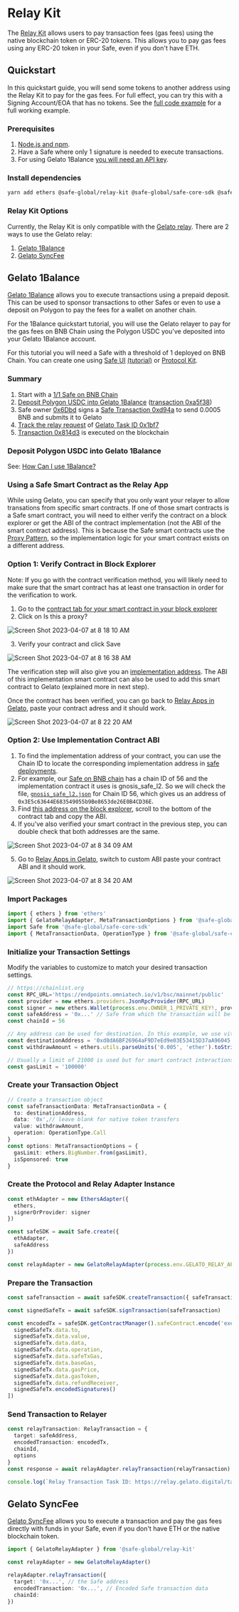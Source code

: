 # Relay Kit

The [Relay Kit](https://github.com/safe-global/account-abstraction-sdk/tree/main/packages/relay-kit) allows users to pay transaction fees (gas fees) using the native blockchain token or ERC-20 tokens. This allows you to pay gas fees using any ERC-20 token in your Safe, even if you don't have ETH.

## Quickstart

In this quickstart guide, you will send some tokens to another address using the Relay Kit to pay for the gas fees. For full effect, you can try this with a Signing Account/EOA that has no tokens. See the [full code example](../../../examples/relay-kit/index.ts) for a full working example.

### Prerequisites

1. [Node.js and npm](https://docs.npmjs.com/downloading-and-installing-node-js-and-npm#using-a-node-version-manager-to-install-nodejs-and-npm).
2. Have a Safe where only 1 signature is needed to execute transactions.
3. For using Gelato 1Balance [you will need an API key](https://docs.gelato.network/developer-services/relay/payment-and-fees/1balance).

### Install dependencies

```bash
yarn add ethers @safe-global/relay-kit @safe-global/safe-core-sdk @safe-global/safe-core-sdk-types @safe-global/safe-ethers-lib
```

### Relay Kit Options

Currently, the Relay Kit is only compatible with the [Gelato relay](https://docs.gelato.network/developer-services/relay). There are 2 ways to use the Gelato relay:
1. [Gelato 1Balance](https://docs.gelato.network/developer-services/relay/payment-and-fees/1balance)
2. [Gelato SyncFee](https://docs.gelato.network/developer-services/relay/quick-start/callwithsyncfee)

## Gelato 1Balance

[Gelato 1Balance](https://docs.gelato.network/developer-services/relay/payment-and-fees/1balance) allows you to execute transactions using a prepaid deposit. This can be used to sponsor transactions to other Safes or even to use a deposit on Polygon to pay the fees for a wallet on another chain.

For the 1Balance quickstart tutorial, you will use the Gelato relayer to pay for the gas fees on BNB Chain using the Polygon USDC you've deposited into your Gelato 1Balance account.

For this tutorial you will need a Safe with a threshold of 1 deployed on BNB Chain. You can create one using [Safe UI](https://app.safe.global/) [(tutorial)](../../quickstart) or [Protocol Kit](./protocol-kit/).


### Summary

1. Start with a [1/1 Safe on BNB Chain](https://app.safe.global/transactions/history?safe=bnb:0x6651FD6Abe0843f7B6CB9047b89655cc7Aa78221)
1. [Deposit Polygon USDC into Gelato 1Balance](https://docs.gelato.network/developer-services/relay/payment-and-fees/1balance#how-can-i-use-1balance) ([transaction 0xa5f38](https://polygonscan.com/tx/0xa5f388c2d6e0d1bb32e940fccddf8eab182ad191644936665a54bf4bb1bac555))
1. Safe owner [0x6Dbd](https://bscscan.com/address/0x6Dbd26Bca846BDa60A90890cfeF8fB47E7d0f22c) signs a [Safe Transaction 0xd94a](https://safe-transaction-bsc.safe.global/api/v1/multisig-transactions/0xd94abf947f2b14333edff2cbf96e9d26bee9d8357f06c0da7d0849eab97013d8/
) to send 0.0005 BNB and submits it to Gelato
1. [Track the relay request](https://docs.gelato.network/developer-services/relay/quick-start/tracking-your-relay-request) of [Gelato Task ID 0x1bf7](https://relay.gelato.digital/tasks/status/0x1bf7664a1e176472f604bb3840d3d2a5bf56f98b60307961c3f8cee099f1eeb8)
1. [Transaction 0x814d3](https://bscscan.com/tx/0x814d385c0ec036be65663b5fbfb0d8d4e0d35af395d4d96b13f2cafaf43138f9) is executed on the blockchain

### Deposit Polygon USDC into Gelato 1Balance

See: [How Can I use 1Balance?](https://docs.gelato.network/developer-services/relay/payment-and-fees/1balance#how-can-i-use-1balance)

### Using a Safe Smart Contract as the Relay App

While using Gelato, you can specify that you only want your relayer to allow transations from specific smart contracts. If one of those smart contracts is a Safe smart contract, you will need to either verify the contract on a block explorer or get the ABI of the contract implementation (not the ABI of the smart contract address). This is because the Safe smart contracts use the [Proxy Pattern](https://medium.com/coinmonks/proxy-pattern-and-upgradeable-smart-contracts-45d68d6f15da), so the implementation logic for your smart contract exists on a different address.


### Option 1: Verify Contract in Block Explorer
Note: If you go with the contract verification method, you will likely need to make sure that the smart contract has at least one transaction in order for the verification to work.

1. Go to the [contract tab for your smart contract in your block explorer](https://bscscan.com/address/0x6651fd6abe0843f7b6cb9047b89655cc7aa78221#code)
2. Click on Is this a proxy?

![Screen Shot 2023-04-07 at 8 18 10 AM](https://user-images.githubusercontent.com/9806858/230553070-0b246b75-263a-411b-a0f4-aa8e46f7a524.png)


3. Verify your contract and click Save

![Screen Shot 2023-04-07 at 8 16 38 AM](https://user-images.githubusercontent.com/9806858/230553089-4631a188-5df8-474d-8a3b-54bdfa842af0.png)

The verification step will also give you an [implementation address](https://bscscan.com/address/0x3e5c63644e683549055b9be8653de26e0b4cd36e#code). The ABI of this implementation smart contract can also be used to add this smart contract to Gelato (explained more in next step).

Once the contract has been verified, you can go back to [Relay Apps in Gelato](https://relay.gelato.network/apps/create), paste your contract adress and it should work.

![Screen Shot 2023-04-07 at 8 22 20 AM](https://user-images.githubusercontent.com/9806858/230553527-da97855a-0bd7-4b48-8bdb-adfeb8fba80e.png)


### Option 2: Use Implementation Contract ABI

1. To find the implementation address of your contract, you can use the Chain ID to locate the corresponding implementation address in [safe deployments](https://github.com/safe-global/safe-deployments). 
2. For example, our [Safe on BNB chain](https://bscscan.com/address/0x6651fd6abe0843f7b6cb9047b89655cc7aa78221) has a chain ID of 56 and the implementation contract it uses is gnosis_safe_l2. So we will check the file, [`gnosis_safe_l2.json`](https://github.com/safe-global/safe-deployments/blob/main/src/assets/v1.3.0/gnosis_safe_l2.json) for Chain ID 56, which gives us an address of `0x3E5c63644E683549055b9Be8653de26E0B4CD36E`.
3. Find [this address on the block explorer](https://bscscan.com/address/0x3e5c63644e683549055b9be8653de26e0b4cd36e#code), scroll to the bottom of the contract tab and copy the ABI.
4. If you've also verified your smart contract in the previous step, you can double check that both addresses are the same.

![Screen Shot 2023-04-07 at 8 34 09 AM](https://user-images.githubusercontent.com/9806858/230555050-7a397c91-a98b-44da-92d7-3a30ed498b86.png)

5. Go to [Relay Apps in Gelato](https://relay.gelato.network/apps/create), switch to custom ABI paste your contract ABI and it should work.

![Screen Shot 2023-04-07 at 8 34 20 AM](https://user-images.githubusercontent.com/9806858/230555032-4256f4c0-22fb-444a-8ba0-6dbd017fe2db.png)


### Import Packages

```typescript
import { ethers } from 'ethers'
import { GelatoRelayAdapter, MetaTransactionOptions } from '@safe-global/relay-kit'
import Safe from '@safe-global/safe-core-sdk'
import { MetaTransactionData, OperationType } from '@safe-global/safe-core-sdk-types'
```
### Initialize your Transaction Settings

Modify the variables to customize to match your desired transaction settings.

```typescript
// https://chainlist.org
const RPC_URL='https://endpoints.omniatech.io/v1/bsc/mainnet/public'
const provider = new ethers.providers.JsonRpcProvider(RPC_URL)
const signer = new ethers.Wallet(process.env.OWNER_1_PRIVATE_KEY!, provider)
const safeAddress = '0x...' // Safe from which the transaction will be sent
const chainId = 56

// Any address can be used for destination. In this example, we use vitalik.eth
const destinationAddress = '0xd8dA6BF26964aF9D7eEd9e03E53415D37aA96045'
const withdrawAmount = ethers.utils.parseUnits('0.005', 'ether').toString()

// Usually a limit of 21000 is used but for smart contract interactions, you can increase to 100000 because of the more complex interactions.
const gasLimit = '100000'
```

### Create your Transaction Object

```typescript
// Create a transaction object
const safeTransactionData: MetaTransactionData = {
  to: destinationAddress,
  data: '0x',// leave blank for native token transfers
  value: withdrawAmount,
  operation: OperationType.Call
}
const options: MetaTransactionOptions = {
  gasLimit: ethers.BigNumber.from(gasLimit),
  isSponsored: true
}
```

### Create the Protocol and Relay Adapter Instance

```typescript
const ethAdapter = new EthersAdapter({
  ethers,
  signerOrProvider: signer
})

const safeSDK = await Safe.create({
  ethAdapter,
  safeAddress
})

const relayAdapter = new GelatoRelayAdapter(process.env.GELATO_RELAY_API_KEY!)
```

### Prepare the Transaction

```typescript
const safeTransaction = await safeSDK.createTransaction({ safeTransactionData })

const signedSafeTx = await safeSDK.signTransaction(safeTransaction)

const encodedTx = safeSDK.getContractManager().safeContract.encode('execTransaction', [
  signedSafeTx.data.to,
  signedSafeTx.data.value,
  signedSafeTx.data.data,
  signedSafeTx.data.operation,
  signedSafeTx.data.safeTxGas,
  signedSafeTx.data.baseGas,
  signedSafeTx.data.gasPrice,
  signedSafeTx.data.gasToken,
  signedSafeTx.data.refundReceiver,
  signedSafeTx.encodedSignatures()
])
```

### Send Transaction to Relayer

```typescript
const relayTransaction: RelayTransaction = {
  target: safeAddress,
  encodedTransaction: encodedTx,
  chainId,
  options
}
const response = await relayAdapter.relayTransaction(relayTransaction)

console.log(`Relay Transaction Task ID: https://relay.gelato.digital/tasks/status/${response.taskId}`)
```

## Gelato SyncFee

[Gelato SyncFee](https://docs.gelato.network/developer-services/relay/quick-start/callwithsyncfee) allows you to execute a transaction and pay the gas fees directly with funds in your Safe, even if you don't have ETH or the native blockchain token.

```typescript
import { GelatoRelayAdapter } from '@safe-global/relay-kit'

const relayAdapter = new GelatoRelayAdapter()

relayAdapter.relayTransaction({
  target: '0x...', // the Safe address
  encodedTransaction: '0x...', // Encoded Safe transaction data
  chainId: 
})
```
